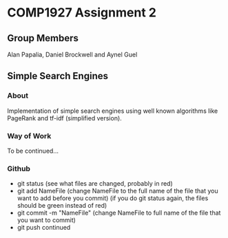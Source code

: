# COMP1927 Assignment 2

## Group Members
Alan Papalia, Daniel Brockwell and Aynel Guel

## Simple Search Engines

### About
Implementation of simple search engines using well known algorithms like PageRank and tf-idf (simplified version).

### Way of Work
To be continued...

### Github
- git status (see what files are changed, probably in red)
- git add NameFile (change NameFile to the full name of the file that you want to add before you commit)
(if you do git status again, the files should be green instead of red)
- git commit -m "NameFile" (change NameFile to full name of the file that you want to commit)
- git push continued
